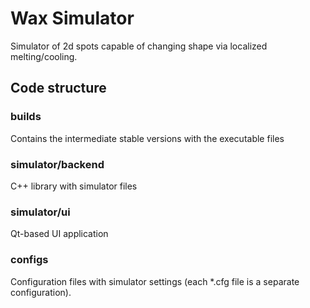 # Wax Simulator
Simulator of 2d spots capable of changing shape via localized melting/cooling.

## Code structure

### builds
Contains the intermediate stable versions with the executable files

### simulator/backend
C++ library with simulator files

### simulator/ui
Qt-based UI application

### configs
Configuration files with simulator settings (each \*.cfg file is a separate configuration).
